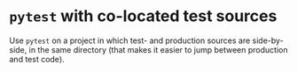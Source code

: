 # `pytest` with co-located test sources

Use `pytest` on a project in which test- and production sources are side-by-side, in the same
directory (that makes it easier to jump between production and test code).
